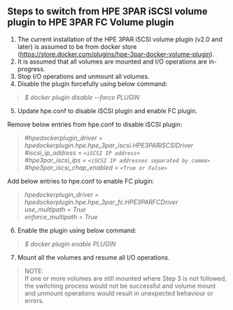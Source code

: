 ## Steps to switch from HPE 3PAR iSCSI volume plugin to HPE 3PAR FC Volume plugin

1.	The current installation of the HPE 3PAR iSCSI volume plugin (v2.0 and later) is assumed to be from docker store (https://store.docker.com/plugins/hpe-3par-docker-volume-plugin).
2.	It is assumed that all volumes are mounted and I/O operations are in-progress.
3.	Stop I/O operations and unmount all volumes.
4.	Disable the plugin forcefully using below command:

>*$ docker plugin disable --force PLUGIN*

5.	Update hpe.conf to disable iSCSI plugin and enable FC plugin.

Remove below entries from hpe.conf to disable iSCSI plugin: 

> *#hpedockerplugin_driver = hpedockerplugin.hpe.hpe_3par_iscsi.HPE3PARISCSIDriver*   
> *#iscsi_ip_address = `<iSCSI IP address>`*   
> *#hpe3par_iscsi_ips = `<iSCSI IP addresses separated by comma>`*  
> *#hpe3par_iscsi_chap_enabled = `<True or False>`* 

Add below entries to hpe.conf to enable FC plugin:   

> *hpedockerplugin_driver = hpedockerplugin.hpe.hpe_3par_fc.HPE3PARFCDriver*   
> *use_multipath = True*   
> *enforce_multipath = True*   

6. Enable the plugin using below command:

>*$ docker plugin enable PLUGIN*

7. Mount all the volumes and resume all I/O operations.

> NOTE:  
> If one or more volumes are still mounted where Step 3 is not followed, the switching process would not be successful and volume mount and unmount operations would result in unexpected behaviour or errors.
